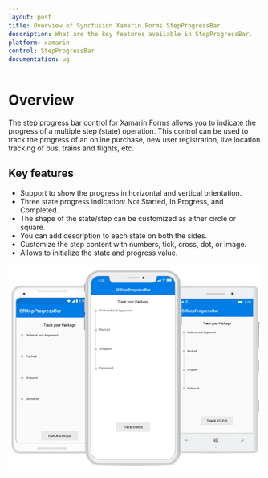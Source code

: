 ```yaml
---
layout: post
title: Overview of Syncfusion Xamarin.Forms StepProgressBar
description: What are the key features available in StepProgressBar.
platform: xamarin
control: StepProgressBar
documentation: ug
---
```


# Overview

The step progress bar control for Xamarin.Forms allows you to indicate the progress of a multiple step (state) operation. This control can be used to track the progress of an online purchase, new user registration, live location tracking of bus, trains and flights, etc.

## Key features

* Support to show the progress in horizontal and vertical orientation.
* Three state progress indication: Not Started, In Progress, and Completed.
* The shape of the state/step can be customized as either circle or square.
* You can add description to each state on both the sides.
* Customize the step content with numbers, tick, cross, dot, or image.
* Allows to initialize the state and progress value.

![Overview of Step ProgressBar](overview_images/overview.png)
